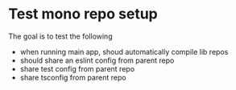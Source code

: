 # Test mono repo setup

The goal is to test the following
- when running main app, shoud automatically compile lib repos
- should share an eslint config from parent repo
- share test config from parent repo
- share tsconfig from parent repo
